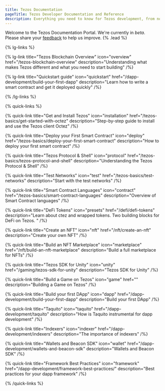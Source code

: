 ```yaml
---
title: Tezos Documentation
pageTitle: Tezos Developer Documentation and Reference
description: Everything you need to know for Tezos development, from novice to expert. Learn how to build your next Game, NFT, or DeFi dapp here. Learn how to launch a Tezos baker or implement smart rollups on Tezos.
---
```


Welcome to the Tezos Documentation Portal. We're currently in _beta_. Please share your [feedback](https://github.com/trilitech/tezos-developer-docs/issues/new/choose) to help us improve. {% .lead %}

{% lg-links %}

{% lg-link title="Tezos Blockchain Overview" icon="overview" href="/tezos-blockchain-overview" description="Understanding what makes Tezos different and what you need to start building" /%}

{% lg-link title="Quickstart guide" icon="quickstart" href="/dapp-development/build-your-first-dapp" description="Learn how to write a smart contract and get it deployed quickly" /%}

{% /lg-links %}

{% quick-links %}

{% quick-link title="Get and Install Tezos" icon="installation" href="/tezos-basics/get-started-with-octez" description="Step-by-step guide to install and use the Tezos client Octez" /%}

{% quick-link title="Deploy your First Smart Contract" icon="deploy" href="/tezos-basics/deploy-your-first-smart-contract" description="How to deploy your first smart contract" /%}

{% quick-link title="Tezos Protocol & Shell" icon="protocol" href="/tezos-basics/tezos-protocol-and-shell" description="Understanding the Tezos Protocol & Shell" /%}

{% quick-link title="Test Networks" icon="test" href="/tezos-basics/test-networks" description="Start with the test networks" /%}

{% quick-link title="Smart Contract Languages" icon="contract" href="/tezos-basics/smart-contract-languages" description="Overview of Smart Contract languages" /%}

{% quick-link title="DeFi Tokens" icon="presets" href="/defi/defi-tokens" description="Learn about ctez and wrapped tokens. Two building blocks for DeFi on Tezos. " /%}

{% quick-link title="Create an NFT" icon="nft" href="/nft/create-an-nft" description="Create your own NFT" /%}

{% quick-link title="Build an NFT Marketplace" icon="marketplace" href="/nft/build-an-nft-marketplace" description="Build a full marketplace for NFTs" /%}

{% quick-link title="Tezos SDK for Unity" icon="unity" href="/gaming/tezos-sdk-for-unity" description="Tezos SDK for Unity" /%}

{% quick-link title="Build a Game on Tezos" icon="game" href="" description="Building a Game on Tezos" /%}

{% quick-link title="Build your first DApp" icon="dapp" href="/dapp-development/build-your-first-dapp" description="Build your first DApp" /%}

{% quick-link title="Taquito" icon="taquito" href="/dapp-development/taquito" description="How is Taquito instrumental for dapp development" /%}

{% quick-link title="Indexers" icon="indexer" href="/dapp-development/indexers" description="The importance of indexers" /%}

{% quick-link title="Wallets and Beacon SDK" icon="wallet" href="/dapp-development/wallets-and-beacon-sdk" description="Wallets and Beacon SDK" /%}

{% quick-link title="Framework Best Practices" icon="framework" href="/dapp-development/framework-best-practices/" description="Best practices for your dapp framework" /%}

{% /quick-links %}
